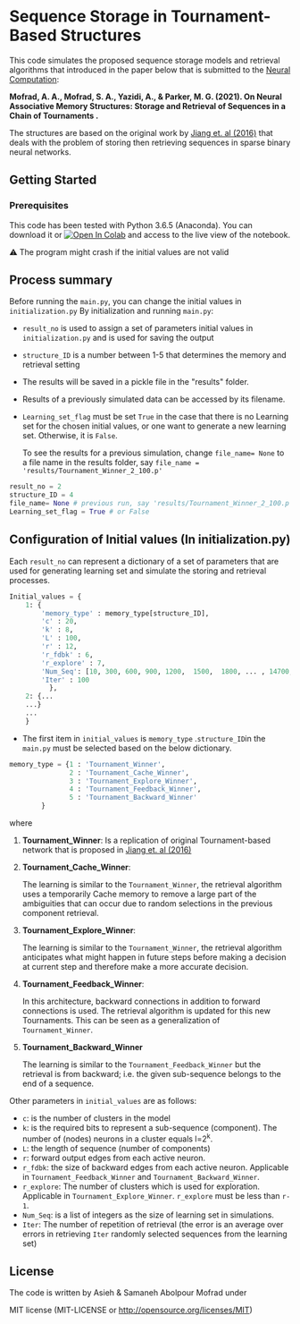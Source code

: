 # Sequence Storage in Tournament-Based Structures

This code simulates the proposed sequence storage models and retrieval algorithms that introduced in the paper below that is submitted to the [Neural Computation](https://www.mitpressjournals.org/loi/neco):

**Mofrad, A. A., Mofrad, S. A., Yazidi, A., & Parker, M. G.  (2021). On Neural Associative Memory Structures: Storage and Retrieval of Sequences in a Chain of  Tournaments .**

The structures are based on the original work by [Jiang et. al (2016)](https://ieeexplore.ieee.org/stamp/stamp.jsp?arnumber=7114322) that deals with the problem of storing then retrieving sequences in sparse binary neural networks.

## Getting Started

### Prerequisites

This code has been tested with Python 3.6.5 (Anaconda). You can download it or [![Open In Colab](https://colab.research.google.com/assets/colab-badge.svg)](https://colab.research.google.com/github/Asieh-A-Mofrad/Tournament-Based-Sequence-Storage/blob/main/notebook.ipynb) and access to the live view of the notebook.

:warning: The program might crash if the initial values are not valid

## Process summary

Before running the `main.py`, you can change the initial values in `initialization.py`
By initialization and running `main.py`:

- `result_no`  is used to assign a set of parameters initial values in `initialization.py`  and is used for saving the output

- `structure_ID` is a number between 1-5 that determines the memory and retrieval setting  

- The results will be saved in a pickle file in the "results" folder.

- Results of a previously simulated data can be accessed by its filename. 

- `Learning_set_flag` must be set `True`  in the case that there is no Learning set for the chosen initial values, or one want to generate a new learning set. Otherwise, it is `False`. 

  To see the results for a previous simulation, change `file_name= None` to a file name in the results folder, say `file_name = 'results/Tournament_Winner_2_100.p'`

```python
result_no = 2
structure_ID = 4
file_name= None # previous run, say 'results/Tournament_Winner_2_100.p' 
Learning_set_flag = True # or False
```

## Configuration of Initial values (In initialization.py) 



Each `result_no` can represent a dictionary of a set of parameters that are used for generating learning set and simulate the storing and retrieval processes. 

```python
Initial_values = {
    1: { 
        'memory_type' : memory_type[structure_ID], 
        'c' : 20,
        'k' : 8,
        'L' : 100,
        'r' : 12,  
        'r_fdbk' : 6, 
        'r_explore' : 7,
        'Num_Seq': [10, 300, 600, 900, 1200,  1500,  1800, ... , 14700, 15000],
        'Iter' : 100
          },
    2: {...
    ...}
    ...
    }
```



- The first item in `initial_values` is `memory_type` .`structure_ID`in the `main.py`  must be selected based on the below dictionary.

```python
memory_type = {1 : 'Tournament_Winner', 
               2 : 'Tournament_Cache_Winner',
               3 : 'Tournament_Explore_Winner',
               4 : 'Tournament_Feedback_Winner',
               5 : 'Tournament_Backward_Winner'
        }
```

where

1. **Tournament_Winner**:
   Is a replication of original Tournament-based network that is proposed in  [Jiang et. al (2016)](https://ieeexplore.ieee.org/stamp/stamp.jsp?arnumber=7114322)

2. **Tournament_Cache_Winner**:

   The learning is similar to the `Tournament_Winner`, the retrieval algorithm uses a temporarily Cache memory to remove a large part of the ambiguities that can occur due to random selections in the previous component retrieval.

3. **Tournament_Explore_Winner**:

   The learning is similar to the `Tournament_Winner`, the retrieval algorithm anticipates what might happen in future steps before making a decision at current step and therefore make a more accurate decision.

4. **Tournament_Feedback_Winner**:

   In this architecture, backward connections in addition to forward connections is used. The retrieval algorithm is updated for this new Tournaments. This can be seen as a generalization of  `Tournament_Winner`.  

5. **Tournament_Backward_Winner**

   The learning is similar to the `Tournament_Feedback_Winner` but the retrieval is from backward; i.e. the given sub-sequence belongs to the end of a sequence.

Other parameters in `initial_values` are as follows:

- `c`: is the number of clusters in the model
- `k`: is the required bits to represent a sub-sequence (component). The number of (nodes) neurons in a cluster equals l=2<sup>k</sup>.
- `L`: the length of sequence (number of components)
- `r`: forward output edges from each active neuron.
- `r_fdbk`: the size of backward edges from each active neuron. Applicable in `Tournament_Feedback_Winner` and `Tournament_Backward_Winner`. 
- `r_explore`: The number of clusters which is used for exploration.  Applicable in `Tournament_Explore_Winner`. `r_explore` must be less than `r-1`.
- `Num_Seq`: is a list of integers as the size of learning set in simulations.
- `Iter`: The number of repetition of retrieval (the error is an average over errors in retrieving `Iter` randomly selected sequences from the learning set)

## License

The code is written by Asieh & Samaneh Abolpour Mofrad under

MIT license (MIT-LICENSE or http://opensource.org/licenses/MIT)

